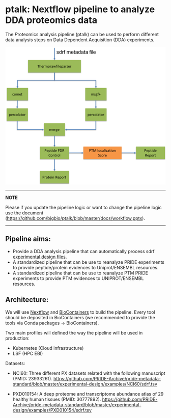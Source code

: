 # ptalk: Nextflow pipeline to analyze DDA proteomics data

The *P*roteomics analysis pipeline (ptalk) can be used to perform different data analysis steps on Data Dependent Acquisition (DDA) experiments.

![](https://github.com/bigbio/ptalk/raw/master/docs/workflow.png)

---
**NOTE**

Please if you update the pipeline logic or want to change the pipeline logic use the document (https://github.com/bigbio/ptalk/blob/master/docs/workflow.pptx).

---


## Pipeline aims:

- Provide a DDA analysis pipeline that can automatically process sdrf [experimental design files](https://github.com/PRIDE-Archive/pride-metadata-standard/).
- A standardized pipeline that can be use to reanalyze PRIDE experiments to provide peptide/protein evidences to Uniprot/ENSEMBL resources.
- A standardized pipeline that can be use to reanalyze PTM PRIDE experiments to provide PTM evidences to UNIPROT/ENSEMBL resources.

## Architecture:

We will use [Nextflow](https://www.nextflow.io/) and [BioContainers](https://biocontainers.pro/) to build the pipeline. Every tool should be deposited in BioContainers (we recommended to provide the tools via Conda packages -> BioContainers).

Two main profiles will defined the way the pipeline will be used in production:

 - Kubernetes (Cloud infrastructure)
 - LSF (HPC EBI)

Datasets:

- NCI60: Three different PX datasets related with the following manuscript (PMID: 23933261). https://github.com/PRIDE-Archive/pride-metadata-standard/blob/master/experimental-design/examples/NCI60/sdrf.tsv

- PXD010154: A deep proteome and transcriptome abundance atlas of 29 healthy human tissues (PMID: 30777892). https://github.com/PRIDE-Archive/pride-metadata-standard/blob/master/experimental-design/examples/PXD010154/sdrf.tsv

